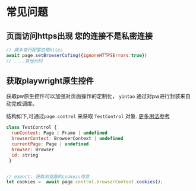 # 常见问题


## 页面访问https出现 您的连接不是私密连接

```js
// 脚本首行配置忽略https
await page.setBrowserCofing({ignoreHTTPSErrors:true})
// ....其他代码
```

## 获取playwright原生控件

获取pw原生控件可以加强对页面操作的定制化， `yintao` 通过对pw进行封装来自动完成调度。

结构如下,可通过`page.control` 来获取 `TestControl` 对象. [更多用法参考](https://playwright.dev/docs/api/class-browsercontext#browser-context-cookies)

```js
class TestControl {
  runContext: Page | Frame | undefined
  browserContext: BrowserContext | undefined
  currentPage: Page | undefined
  browser: Browser
  id: string
 }
```

```js

// export: 获取浏览器的cookeis信息
let cookies =  await page.control.browserContext.cookies();
```